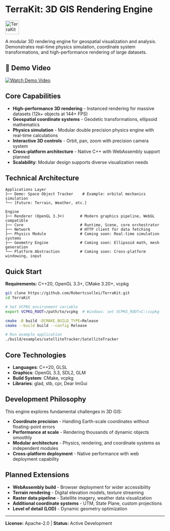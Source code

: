 # TerraKit: 3D GIS Rendering Engine
<img src="https://github.com/Robertcsollei/TerraKit/blob/main/assets/images/TerraKit.png" alt="TerraKit" style="width: 43px; height: 43px;">

A modular 3D rendering engine for geospatial visualization and analysis. Demonstrates real-time physics simulation, coordinate system transformations, and high-performance rendering of large datasets.

## 🚀 Demo Video
[![Watch Demo Video](https://github.com/Robertcsollei/TerraKit/blob/main/assets/images/thumbnail.png)](https://vimeo.com/1119403473?fl=pl&fe=sh)

## Core Capabilities
- **High-performance 3D rendering** - Instanced rendering for massive datasets (12k+ objects at 144+ FPS)
- **Geospatial coordinate systems** - Geodetic transformations, ellipsoid mathematics
- **Physics simulation** - Modular double precision physics engine with real-time calculations
- **Interactive 3D controls** - Orbit, pan, zoom with precision camera system
- **Cross-platform architecture** - Native C++ with WebAssembly support planned
- **Scalability**: Modular design supports diverse visualization needs

## Technical Architecture
```
Applications Layer
├── Demo: Space Object Tracker    # Example: orbital mechanics simulation
└── [Future: Terrain, Weather, etc.]

Engine
├── Renderer (OpenGL 3.3+)       # Modern graphics pipeline, WebGL compatible
├── Core                         # Runtime, Scene, core orchestrator
├── Network                      # HTTP client for data fetching
├── Physics Module               # Coming soon: Real-time simulation systems
├── Geometry Engine              # Coming soon: Ellipsoid math, mesh generation
└── Platform Abstraction         # Coming soon: Cross-platform windowing, input
```

## Quick Start
**Requirements:** C++20, OpenGL 3.3+, CMake 3.20+, vcpkg

```bash
git clone https://github.com/Robertcsollei/TerraKit.git
cd TerraKit

# Set VCPKG environment variable
export VCPKG_ROOT=/path/to/vcpkg  # Windows: set VCPKG_ROOT=C:\vcpkg

cmake -B build -DCMAKE_BUILD_TYPE=Release
cmake --build build --config Release

# Run example application
./build/examples/satelliteTracker/SatelliteTracker
```

## Core Technologies
- **Languages**: C++20, GLSL
- **Graphics**: OpenGL 3.3, SDL2, GLM
- **Build System**: CMake, vcpkg
- **Libraries**: glad, stb, cpr, Dear ImGui

## Development Philosophy
This engine explores fundamental challenges in 3D GIS:
- **Coordinate precision** - Handling Earth-scale coordinates without floating-point errors
- **Performance at scale** - Rendering thousands of dynamic objects smoothly
- **Modular architecture** - Physics, rendering, and coordinate systems as independent modules
- **Cross-platform deployment** - Native performance with web deployment capability

## Planned Extensions
- **WebAssembly build** - Browser deployment for wider accessibility
- **Terrain rendering** - Digital elevation models, texture streaming
- **Raster data pipeline** - Satellite imagery, weather data visualization
- **Additional coordinate systems** - UTM, State Plane, custom projections
- **Level of detail (LOD)** - Dynamic geometry optimization

---
**License:** Apache-2.0  | **Status:** Active Development














